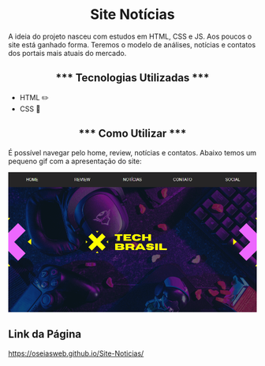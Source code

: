 <h1 align="center">Site Notícias</h1>

<p>A ideia do projeto nasceu com estudos em HTML, CSS e JS. Aos poucos o site está ganhado forma. Teremos o modelo de análises, notícias e contatos dos portais mais atuais do mercado.

<h2 align="center">*** Tecnologias Utilizadas ***</h2>
<ul>
    <li>HTML ✏️</li>
    <li>CSS 🎨</li>
</ul>

<h2 align="center">*** Como Utilizar ***</h2>
<p>É possível navegar pelo home, review, notícias e contatos. Abaixo temos um pequeno gif com a apresentação do site:</p>

<img src="./src/imagens/animacao.gif" alt="Imagem Capa home" title="Tech Brasil">

## Link da Página
https://oseiasweb.github.io/Site-Noticias/
